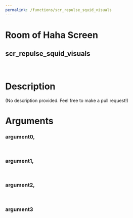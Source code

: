 ```yaml
---
permalink: /functions/scr_repulse_squid_visuals
---
```

# Room of Haha Screen  
## scr_repulse_squid_visuals  
&nbsp;  
# Description  
(No description provided. Feel free to make a pull request!) 
&nbsp;  
# Arguments
### argument0, 

&nbsp;  
### argument1, 

&nbsp;  
### argument2, 

&nbsp;  
### argument3

&nbsp;  


